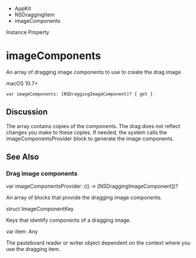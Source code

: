 

- AppKit
- NSDraggingItem
-  imageComponents 

Instance Property

# imageComponents

An array of dragging image components to use to create the drag image.

macOS 10.7+

``` source
var imageComponents: [NSDraggingImageComponent]? { get }
```

## Discussion

The array contains copies of the components. The drag does not reflect changes you make to these copies. If needed, the system calls the imageComponentsProvider block to generate the image components.

## See Also

### Drag image components

var imageComponentsProvider: (() -> [NSDraggingImageComponent])?

An array of blocks that provide the dragging image components.

struct ImageComponentKey

Keys that identify components of a dragging image.

var item: Any

The pasteboard reader or writer object dependent on the context where you use the dragging item.

